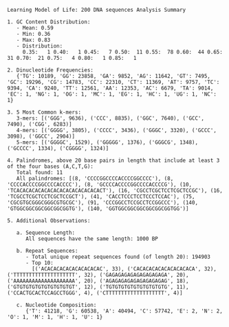 
    Learning Model of Life: 200 DNA sequences Analysis Summary

    1. GC Content Distribution:
       - Mean: 0.59
       - Min: 0.36
       - Max: 0.83
       - Distribution:
         0.35:   1 0.40:   1 0.45:   7 0.50:  11 0.55:  78 0.60:  44 0.65:  31 0.70:  21 0.75:   4 0.80:   1 0.85:   1
    
    2. Dinucleotide Frequencies:
       {'TG': 10189, 'GG': 23858, 'GA': 9852, 'AG': 11642, 'GT': 7495, 'GC': 19296, 'CG': 14783, 'CC': 22310, 'CT': 11369, 'AT': 9757, 'TC': 9394, 'CA': 9240, 'TT': 12561, 'AA': 12353, 'AC': 6679, 'TA': 9014, 'EC': 1, 'NG': 1, 'OG': 1, 'MC': 1, 'EG': 1, 'HC': 1, 'UG': 1, 'NC': 1}
    
    3. 5 Most Common k-mers:
       3-mers: [('GGG', 9636), ('CCC', 8835), ('GGC', 7640), ('GCC', 7490), ('CGG', 6283)]
       4-mers: [('GGGG', 3805), ('CCCC', 3436), ('GGGC', 3320), ('GCCC', 3098), ('GGCC', 2904)]
       5-mers: [('GGGGC', 1529), ('GGGGG', 1376), ('GGGCG', 1348), ('GCCCC', 1334), ('CGGGG', 1324)]
    
    4. Palindromes, above 20 base pairs in length that include at least 3 of the four bases (A,C,T,G):
       Total found: 11
       All palindromes: [(8, 'CCCCGGCCCCACCCCGGCCCC'), (8, 'CCCCACCCCGGCCCCACCCC'), (8, 'GCCCCACCCCGGCCCCACCCCG'), (10, 'TCACACACACACACACACACACACACACACT'), (16, 'CGCCTCGCTCCTCGCTCCGC'), (16, 'TCGCCTCGCTCCTCGCTCCGCT'), (41, 'CACCTCCCTCCTCCCTCCAC'), (75, 'CGCGTGCGGGCGGGCGTGCGC'), (91, 'CCCGGCCTCCGCCTCCGGCCC'), (140, 'GTGGCGGCGGCGGCGGCGGTG'), (140, 'GGTGGCGGCGGCGGCGGCGGTGG')]
    
    5. Additional Observations:
       
       a. Sequence Length:
          All sequences have the same length: 1000 BP
       
       b. Repeat Sequences:
          - Total unique repeat sequences found (of length 20): 194903
          - Top 10:
            [('ACACACACACACACACACAC', 33), ('CACACACACACACACACACA', 32), ('TTTTTTTTTTTTTTTTTTTT', 32), ('GAGAGAGAGAGAGAGAGAGA', 20), ('AAAAAAAAAAAAAAAAAAAA', 20), ('AGAGAGAGAGAGAGAGAGAG', 18), ('GTGTGTGTGTGTGTGTGTGT', 12), ('TGTGTGTGTGTGTGTGTGTG', 11), ('CCACTGCACTCCAGCCTGGG', 4), ('CTTTTTTTTTTTTTTTTTTT', 4)]
       
       c. Nucleotide Composition:
          {'T': 41218, 'G': 60538, 'A': 40494, 'C': 57742, 'E': 2, 'N': 2, 'O': 1, 'M': 1, 'H': 1, 'U': 1}
    